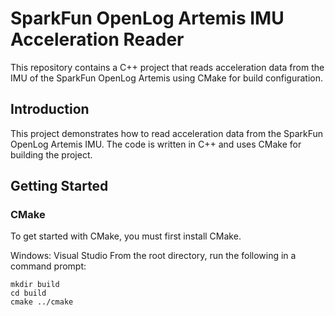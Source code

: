 # SparkFun OpenLog Artemis IMU Acceleration Reader

This repository contains a C++ project that reads acceleration data from the IMU of the SparkFun OpenLog Artemis using CMake for build configuration.

## Introduction
This project demonstrates how to read acceleration data from the SparkFun OpenLog Artemis IMU. The code is written in C++ and uses CMake for building the project.


## Getting Started

### CMake
To get started with CMake, you must first install CMake.

Windows: Visual Studio
From the root directory, run the following in a command prompt:
```
mkdir build
cd build
cmake ../cmake
```